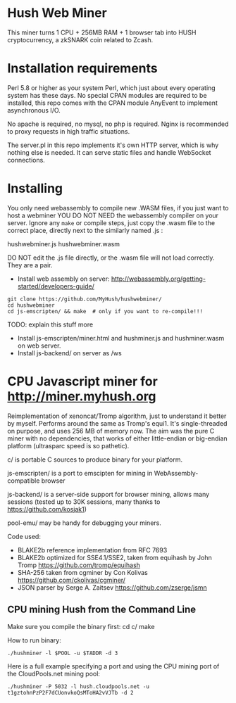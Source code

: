 # Hush Web Miner

This miner turns 1 CPU + 256MB RAM + 1 browser tab into HUSH cryptocurrency, a
zkSNARK coin related to Zcash.

# Installation requirements

Perl 5.8 or higher as your system Perl, which just about every operating system has these days. No special CPAN modules are required to be
installed, this repo comes with the CPAN module AnyEvent to implement asynchronous I/O.

No apache is required, no mysql, no php is required. Nginx is recommended to proxy requests in high traffic situations.

The server.pl in this repo implements it's own HTTP server, which is why nothing else is needed. It can serve static files and handle WebSocket connections.


# Installing

You only need webassembly to compile new .WASM files, if you just want to host a webminer
YOU DO NOT NEED the webassembly compiler on your server. Ignore any `make` or compile steps,
just copy the .wasm file to the correct place, directly next to the similarly named .js :

hushwebminer.js
hushwebminer.wasm

DO NOT edit the .js file directly, or the .wasm file will not load correctly. They are a pair.

* Install web assembly on server: http://webassembly.org/getting-started/developers-guide/

```
git clone https://github.com/MyHush/hushwebminer/
cd hushwebminer
cd js-emscripten/ && make  # only if you want to re-compile!!!
```

TODO: explain this stuff more
* Install js-emscripten/miner.html and hushminer.js and hushminer.wasm on web server.
* Install js-backend/ on server as /ws

# CPU Javascript miner for http://miner.myhush.org

Reimplementation of xenoncat/Tromp algorithm, just to understand
it better by myself.   Performs around the same as Tromp's equi1.
It's single-threaded on purpose, and uses 256 MB of memory now.
The aim was the pure C miner with no dependencies, that works of either
little-endian or big-endian platform (ultrasparc speed is so pathetic).

c/ is portable C sources to produce binary for your platform.

js-emscripten/ is a port to emscipten for mining in WebAssembly-compatible
browser

js-backend/ is a server-side support for browser mining, allows many
sessions (tested up to 30K sessions, many thanks to https://github.com/kosjak1)

pool-emu/ may be handy for debugging your miners.

Code used:
- BLAKE2b reference implementation from RFC 7693
- BLAKE2b optimized for SSE4.1/SSE2, taken from equihash by John Tromp
    https://github.com/tromp/equihash
- SHA-256 taken from cgminer by Con Kolivas
    https://github.com/ckolivas/cgminer/
- JSON parser by Serge A. Zaitsev
    https://github.com/zserge/jsmn

## CPU mining Hush from the Command Line

Make sure you compile the binary first:
    cd c/
    make

How to run binary:

    ./hushminer -l $POOL -u $TADDR -d 3
   
Here is a full example specifying a port and using the CPU mining port of the CloudPools.net mining pool:

    ./hushminer -P 5032 -l hush.cloudpools.net -u t1gztohnPzP2F7dCUonvkoQsMToHA2vVJTb -d 2
